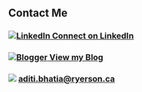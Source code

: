 ## Contact Me

### [![LinkedIn](https://lh5.googleusercontent.com/-bxCuMU-rczs/VLrQH9gGpdI/AAAAAAAADPM/Be6AqVHk1hw/w100/linkedin.png) Connect on LinkedIn](http://ca.linkedin.com/in/aditibhatia)

### [![Blogger](https://lh3.googleusercontent.com/-22tu9_ItfAQ/Vhw5irc2ztI/AAAAAAAAD5A/mBqxrH-c7O8/s100-Ic42/Blogger_logo_w100.png) View my Blog](http://blog.aditibhatia.com/)

### ![](https://lh6.googleusercontent.com/-F3ZEDLh4XJk/VLrQH7T51EI/AAAAAAAADPQ/JnxRb_Z_DOk/w100/mail.png) aditi.bhatia@ryerson.ca
